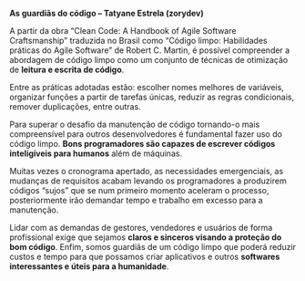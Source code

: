 **As guardiãs do código – Tatyane Estrela (zorydev)**

A partir da obra “Clean Code: A Handbook of Agile Software Craftsmanship” traduzida no Brasil como “Código limpo: Habilidades práticas do Agile Software” de Robert C. Martin, é possível compreender a abordagem de código limpo como um conjunto de técnicas de otimização de **leitura e escrita de código**. 

Entre as práticas adotadas estão: escolher nomes melhores de variáveis, organizar funções a partir de tarefas únicas, reduzir as regras condicionais, remover duplicações, entre outras. 

Para superar o desafio da manutenção de código tornando-o mais compreensível para outros desenvolvedores é fundamental fazer uso do código limpo. **Bons programadores são capazes de escrever códigos inteligíveis para humanos** além de máquinas. 

Muitas vezes o cronograma apertado, as necessidades emergenciais, as mudanças de requisitos acabam levando os programadores a produzirem códigos “sujos” que se num primeiro momento aceleram o processo, posteriormente irão demandar tempo e trabalho em excesso para a manutenção. 

Lidar com as demandas de gestores, vendedores e usuários de forma profissional exige que sejamos **claros e sinceros visando a proteção do bom código**. Enfim, somos guardiãs de um código limpo que poderá reduzir custos e tempo para que possamos criar aplicativos e outros **softwares interessantes e úteis para a humanidade**. 